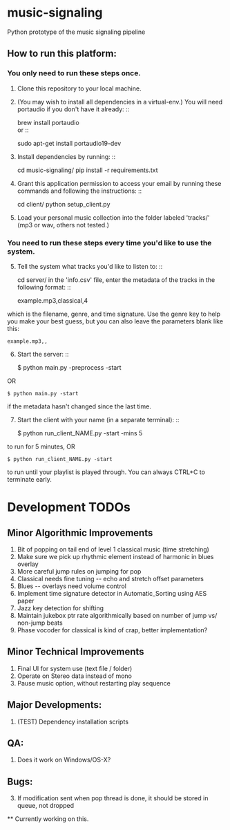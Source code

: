 # music-signaling
Python prototype of the music signaling pipeline

## How to run this platform:
### You only need to run these steps once.
1. Clone this repository to your local machine.
2. (You may wish to install all dependencies in a virtual-env.) You will need portaudio if you don't have it already: 
::

	brew install portaudio	
or 
::

	sudo apt-get install portaudio19-dev
    
3. Install dependencies by running: 
::

	cd music-signaling/
	pip install -r requirements.txt
	
3. Grant this application permission to access your email by running these commands and following the instructions: 
::

	cd client/
	python setup_client.py
	
4. Load your personal music collection into the folder labeled 'tracks/' (mp3 or wav, others not tested.)

### You need to run these steps every time you'd like to use the system.

5. Tell the system what tracks you'd like to listen to:
::

	cd server/
in the 'info.csv' file, enter the metadata of the tracks in the following format:
::

	example.mp3,classical,4

which is the filename, genre, and time signature. Use the genre key to help you make your best guess, but you can also leave the parameters blank like this:

	example.mp3,,

6. Start the server: 
::

	$ python main.py -preprocess -start
	
OR
	
	$ python main.py -start
	
if the metadata hasn't changed since the last time.
	
7. Start the client with your name (in a separate terminal):
::

	$ python run_client_NAME.py -start -mins 5
	
to run for 5 minutes, OR
	
	$ python run_client_NAME.py -start
	
to run until your playlist is played through. You can always CTRL+C to terminate early.


# Development TODOs

## Minor Algorithmic Improvements
1. Bit of popping on tail end of level 1 classical music (time stretching)
2. Make sure we pick up rhythmic element instead of harmonic in blues overlay
3. More careful jump rules on jumping for pop
4. Classical needs fine tuning -- echo and stretch offset parameters
5. Blues -- overlays need volume control
6. Implement time signature detector in Automatic_Sorting using AES paper
7. Jazz key detection for shifting
8. Maintain jukebox ptr rate algorithmically based on number of jump vs/ non-jump beats
9. Phase vocoder for classical is kind of crap, better implementation?

## Minor Technical Improvements
1. Final UI for system use (text file / folder)
2. Operate on Stereo data instead of mono
3. Pause music option, without restarting play sequence

## Major Developments:

1. (TEST) Dependency installation scripts

## QA:
1. Does it work on Windows/OS-X?

## Bugs:
3. If modification sent when pop thread is done, it should be stored in queue, not dropped


** Currently working on this.





